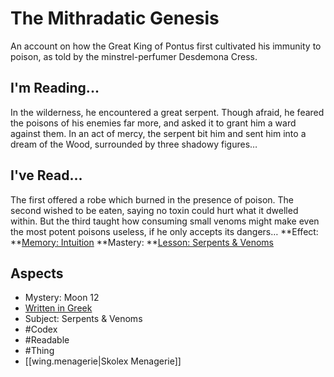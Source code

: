 # The Mithradatic Genesis
An account on how the Great King of Pontus first cultivated his immunity to poison, as told by the minstrel-perfumer Desdemona Cress.
## I'm Reading...
In the wilderness, he encountered a great serpent. Though afraid, he feared the poisons of his enemies far more, and asked it to grant him a ward against them. In an act of mercy, the serpent bit him and sent him into a dream of the Wood, surrounded by three shadowy figures… 
## I've Read...
The first offered a robe which burned in the presence of poison. The second wished to be eaten, saying no toxin could hurt what it dwelled within. But the third taught how consuming small venoms might make even the most potent poisons useless, if he only accepts its dangers…
**Effect: **[Memory: Intuition](https://uadaf.theevilroot.xyz/rowenarium/element/mem.intuition)
**Mastery: **[Lesson: Serpents & Venoms](https://uadaf.theevilroot.xyz/rowenarium/element/x.serpents.venoms)
## Aspects
- Mystery: Moon 12
- [Written in Greek](https://uadaf.theevilroot.xyz/rowenarium/element/w.greek)
- Subject: Serpents & Venoms
- #Codex
- #Readable
- #Thing
- [[wing.menagerie|Skolex Menagerie]]